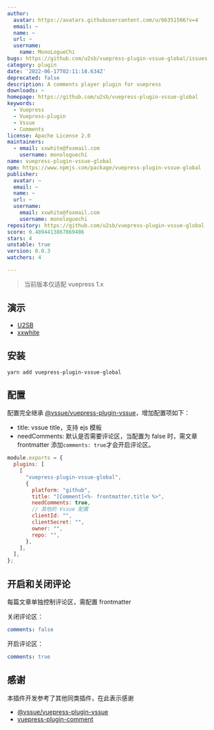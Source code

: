 ```yaml
---
author:
  avatar: https://avatars.githubusercontent.com/u/66351566?v=4
  email: ~
  name: ~
  url: ~
  username:
    name: MonoLogueChi
bugs: https://github.com/u2sb/vuepress-plugin-vssue-global/issues
category: plugin
date: '2022-06-17T02:11:18.634Z'
deprecated: false
description: A comments player plugin for vuepress
downloads: ~
homepage: https://github.com/u2sb/vuepress-plugin-vssue-global
keywords:
  - Vuepress
  - Vuepress-plugin
  - Vssue
  - Comments
license: Apache License 2.0
maintainers:
  - email: xxwhite@foxmail.com
    username: monologuechi
name: vuepress-plugin-vssue-global
npm: https://www.npmjs.com/package/vuepress-plugin-vssue-global
publisher:
  avatar: ~
  email: ~
  name: ~
  url: ~
  username:
    email: xxwhite@foxmail.com
    username: monologuechi
repository: https://github.com/u2sb/vuepress-plugin-vssue-global
score: 0.4894413867869486
stars: 4
unstable: true
version: 0.0.3
watchers: 4

---
```


> 当前版本仅适配 vuepress 1.x

## 演示

- [U2SB](https://www.u2sb.com)
- [xxwhite](https://blog.xxwhite.com)

## 安装

```
yarn add vuepress-plugin-vssue-global
```

## 配置

配置完全继承 [@vssue/vuepress-plugin-vssue](https://vssue.js.org/zh/guide/vuepress.html)，增加配置项如下：

- title: vssue title，支持 ejs 模板
- needComments: 默认是否需要评论区，当配置为 false 时，需文章 frontmatter 添加`comments: true`才会开启评论区。

```js
module.exports = {
  plugins: [
    [
      "vuepress-plugin-vssue-global",
      {
        platform: "github",
        title: "[Comment]<%- frontmatter.title %>",
        needComments: true,
        // 其他的 Vssue 配置
        clientId: "",
        clientSecret: "",
        owner: "",
        repo: "",
      },
    ],
  ],
};
```

## 开启和关闭评论

每篇文章单独控制评论区，需配置 frontmatter

关闭评论区：

```yml
comments: false
```

开启评论区：

```yml
comments: true
```

## 感谢

本插件开发参考了其他同类插件，在此表示感谢

- [@vssue/vuepress-plugin-vssue](https://vssue.js.org/zh/guide/vuepress.html)
- [vuepress-plugin-comment](https://github.com/dongyuanxin/vuepress-plugin-comment)
